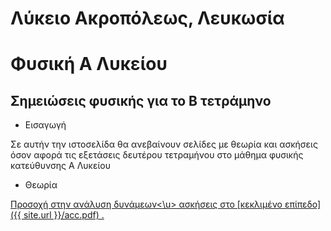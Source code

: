 # Λύκειο Ακροπόλεως, Λευκωσία
# Φυσική Α Λυκείου
## Σημειώσεις φυσικής για το Β τετράμηνο
* Εισαγωγή

Σε αυτήν την ιστοσελίδα θα ανεβαίνουν σελίδες με θεωρία  και ασκήσεις όσον αφορά τις εξετάσεις δευτέρου τετραμήνου στο μάθημα φυσικής κατεύθυνσης Α Λυκείου 

* Θεωρία

<u>Προσοχή στην ανάλυση δυνάμεων<\u>
ασκήσεις στο [κεκλιμένο επίπεδο]({{ site.url }}/acc.pdf) .
